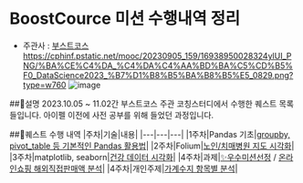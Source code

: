 # BoostCource 미션 수행내역 정리
- 주관사 : [부스트코스](https://www.boostcourse.org/)
https://cphinf.pstatic.net/mooc/20230905_159/16938950028324ylUI_PNG/%BA%CE%C4%DA_%C4%DA%C4%AA%BD%BA%C5%CD%B5%F0_DataScience2023_%B7%D1%B8%B5%BA%B8%B5%E5_0829.png?type=w760
![image](https://github.com/NeatyNut/BoostCource_Mission/assets/89675001/6323f5e1-95da-407f-b54b-0ca696ef093e)

##📌설명
2023.10.05 ~ 11.02간 부스트코스 주관 코칭스터디에서 수행한 퀘스트 목록들입니다. 아이펠 이전에 사전 공부를 위해 들었던 과정입니다.

##📌퀘스트 수행 내역
|주차|기술|내용|
|---|---|---|
|1주차|Pandas 기초|[groupby, pivot_table 등 기본적인 Pandas 활용법](https://github.com/NeatyNut/BoostCource_Mission/blob/main/1%EC%A3%BC%EC%B0%A8%EB%AF%B8%EC%85%98(%EB%B3%B4%EC%95%BC3%ED%8C%80%20%EA%B9%80%EB%AF%BC%EA%B8%B0).ipynb)|
|2주차|Folium|[노인/치매병원 지도 시각화](https://github.com/NeatyNut/BoostCource_Mission/blob/main/2%EC%A3%BC%EC%B0%A8%EB%AF%B8%EC%85%98(%EB%B3%B4%EC%95%BC3%ED%8C%80%20%EA%B9%80%EB%AF%BC%EA%B8%B0).ipynb)|
|3주차|matplotlib, seaborn|[건강 데이터 시각화](https://github.com/NeatyNut/BoostCource_Mission/blob/main/3%EC%A3%BC%EC%B0%A8%EB%AF%B8%EC%85%98(%EB%B3%B4%EC%95%BC3%ED%8C%80%20%EA%B9%80%EB%AF%BC%EA%B8%B0).ipynb)|
|4주차|과제|[✨우수미션선정](https://github.com/NeatyNut/BoostCource_Mission/blob/main/4%EC%A3%BC%EC%B0%A8%20%EC%9A%B0%EC%88%98%20%EB%AF%B8%EC%85%98%20%EC%84%A0%EC%A0%95.png) / [온라인쇼핑 해외직접판매액 분석](https://github.com/NeatyNut/BoostCource_Mission/blob/main/4%EC%A3%BC%EC%B0%A8%EB%AF%B8%EC%85%98(%EB%B3%B4%EC%95%BC3%ED%8C%80%20%EA%B9%80%EB%AF%BC%EA%B8%B0)-Q1~Q4.ipynb)|
|4주차|개인주제|[가계수지 항목별 분석](https://github.com/NeatyNut/BoostCource_Mission/blob/main/4%EC%A3%BC%EC%B0%A8%EB%AF%B8%EC%85%98(%EB%B3%B4%EC%95%BC3%ED%8C%80%20%EA%B9%80%EB%AF%BC%EA%B8%B0)-Q5_%EC%9E%90%EC%9C%A0%EB%B6%84%EC%84%9D.ipynb)|
